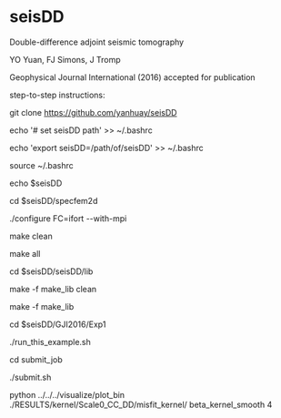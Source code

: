 # seisDD
Double-difference adjoint seismic tomography

YO Yuan, FJ Simons, J Tromp

Geophysical Journal International (2016) accepted for publication

step-to-step instructions:

git clone https://github.com/yanhuay/seisDD 

echo '# set seisDD path' >> ~/.bashrc

echo 'export seisDD=/path/of/seisDD' >> ~/.bashrc

source ~/.bashrc

echo $seisDD


cd $seisDD/specfem2d

./configure FC=ifort --with-mpi

make clean

make all


cd $seisDD/seisDD/lib

make -f make_lib clean

make -f make_lib


cd $seisDD/GJI2016/Exp1

./run_this_example.sh

cd submit_job

./submit.sh

python ../../../visualize/plot_bin  ./RESULTS/kernel/Scale0_CC_DD/misfit_kernel/ beta_kernel_smooth 4

